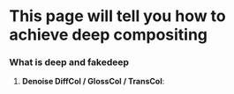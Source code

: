 # This page will tell you how to achieve deep compositing

### **What is deep and fakedeep**

1. **Denoise DiffCol / GlossCol / TransCol**: 

    
